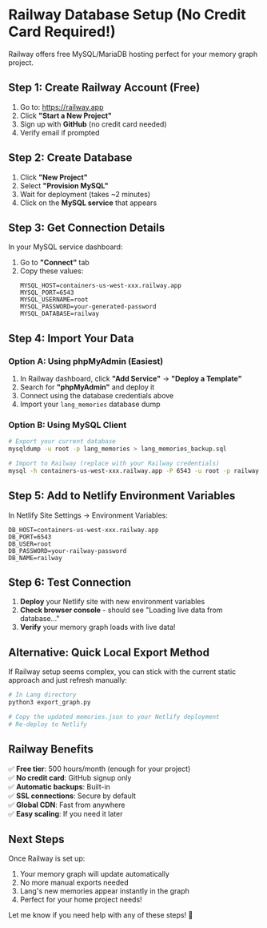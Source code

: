 # Railway Database Setup (No Credit Card Required!)

Railway offers free MySQL/MariaDB hosting perfect for your memory graph project.

## Step 1: Create Railway Account (Free)

1. Go to: https://railway.app
2. Click **"Start a New Project"**
3. Sign up with **GitHub** (no credit card needed)
4. Verify email if prompted

## Step 2: Create Database

1. Click **"New Project"**
2. Select **"Provision MySQL"** 
3. Wait for deployment (takes ~2 minutes)
4. Click on the **MySQL service** that appears

## Step 3: Get Connection Details

In your MySQL service dashboard:
1. Go to **"Connect"** tab
2. Copy these values:
   ```
   MYSQL_HOST=containers-us-west-xxx.railway.app
   MYSQL_PORT=6543
   MYSQL_USERNAME=root
   MYSQL_PASSWORD=your-generated-password
   MYSQL_DATABASE=railway
   ```

## Step 4: Import Your Data

### Option A: Using phpMyAdmin (Easiest)
1. In Railway dashboard, click **"Add Service"** → **"Deploy a Template"**
2. Search for **"phpMyAdmin"** and deploy it
3. Connect using the database credentials above
4. Import your `lang_memories` database dump

### Option B: Using MySQL Client
```bash
# Export your current database
mysqldump -u root -p lang_memories > lang_memories_backup.sql

# Import to Railway (replace with your Railway credentials)
mysql -h containers-us-west-xxx.railway.app -P 6543 -u root -p railway < lang_memories_backup.sql
```

## Step 5: Add to Netlify Environment Variables

In Netlify Site Settings → Environment Variables:

```
DB_HOST=containers-us-west-xxx.railway.app
DB_PORT=6543
DB_USER=root
DB_PASSWORD=your-railway-password
DB_NAME=railway
```

## Step 6: Test Connection

1. **Deploy** your Netlify site with new environment variables
2. **Check browser console** - should see "Loading live data from database..."
3. **Verify** your memory graph loads with live data!

## Alternative: Quick Local Export Method

If Railway setup seems complex, you can stick with the current static approach and just refresh manually:

```bash
# In Lang directory
python3 export_graph.py

# Copy the updated memories.json to your Netlify deployment
# Re-deploy to Netlify
```

## Railway Benefits

✅ **Free tier**: 500 hours/month (enough for your project)  
✅ **No credit card**: GitHub signup only  
✅ **Automatic backups**: Built-in  
✅ **SSL connections**: Secure by default  
✅ **Global CDN**: Fast from anywhere  
✅ **Easy scaling**: If you need it later  

## Next Steps

Once Railway is set up:
1. Your memory graph will update automatically
2. No more manual exports needed
3. Lang's new memories appear instantly in the graph
4. Perfect for your home project needs!

Let me know if you need help with any of these steps! 🚀